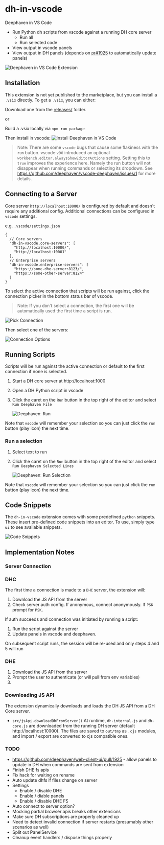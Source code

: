 # dh-in-vscode

Deephaven in VS Code

- Run Python dh scripts from vscode against a running DH core server
  - Run all
  - Run selected code
- View output in vscode panels
- View output in DH panels (depends on [pr#1925](https://github.com/deephaven/web-client-ui/pull/1925) to automatically update panels)

![Deephaven in VS Code Extension](docs/extension.png)

## Installation

This extension is not yet published to the marketplace, but you can install a `.vsix` directly. To get a `.vsix`, you can either:

Download one from the [releases/](releases/) folder.

or

Build a .vsix locally via `npm run package`

Then install in vscode:
![Install Deephaven in VS Code](docs/install.png)

> Note: There are some `vscode` bugs that cause some flakiness with the `run` button. vscode `v90` introduced an optional `workbench.editor.alwaysShowEditorActions` setting. Setting this to `true` improves the experience here. Namely the run button will not disappear when running commands or selecting its dropdown. See https://github.com/deephaven/vscode-deephaven/issues/1 for more details.

## Connecting to a Server

Core server `http://localhost:10000/` is configured by default and doesn't require any additional config. Additional connections can be configured in `vscode` settings.

e.g. `.vscode/settings.json`

```jsonc
{
  // Core servers
  "dh-in-vscode.core-servers": [
    "http://localhost:10000/",
    "http://localhost:10001"
  ],
  // Enterprise servers
  "dh-in-vscode.enterprise-servers": [
    "https://some-dhe-server:8123/",
    "https://some-other-server:8124"
  ]
}
```

To select the active connection that scripts will be run against, click the connection picker in the bottom status bar of vscode.

> Note: If you don't select a connection, the first one will be automatically used the first time a script is run.

![Pick Connection](docs/select-connection.png)

Then select one of the servers:

![Connection Options](docs/select-connection-options.png)

## Running Scripts

Scripts will be run against the active connection or default to the first connection if none is selected.

1. Start a DH core server at http://localhost:1000
2. Open a DH Python script in vscode
3. Click the caret on the `Run` button in the top right of the editor and select `Run Deephaven File`

   ![Deephaven: Run](docs/run.png)

Note that `vscode` will remember your selection so you can just click the `run` button (play icon) the next time.

### Run a selection

1. Select text to run
2. Click the caret on the `Run` button in the top right of the editor and select `Run Deephaven Selected Lines`

   ![Deephaven: Run Selection](docs/run-selection.png)

Note that `vscode` will remember your selection so you can just click the `run` button (play icon) the next time.

## Code Snippets

The `dh-in-vscode` extension comes with some predefined `python` snippets. These insert pre-defined code snippets into an editor. To use, simply type `ui` to see available snippets.

![Code Snippets](docs/code-snippets.png)

## Implementation Notes

### Server Connection

### DHC

The first time a connection is made to a `DHC` server, the extension will:

1. Download the JS API from the server
2. Check server auth config. If anonymous, connect anonymously. If `PSK` prompt for `PSK`.

If auth succeeds and connection was initiated by running a script:

1. Run the script against the server
2. Update panels in vscode and deephaven.

On subsequent script runs, the session will be re-used and only steps 4 and 5 will run

### DHE

1. Download the JS API from the server
2. Prompt the user to authenticate (or will pull from env variables)
3.

### Downloading JS API

The extension dynamically downloads and loads the DH JS API from a DH Core server.

- `src/jsApi.downloadDhFromServer()`
  At runtime, `dh-internal.js` and `dh-core.js` are downloaded from the running DH server (default http://localhost:10000). The files are saved to `out/tmp` as `.cjs` modules, and import / export are converted to cjs compatible ones.

### TODO

- https://github.com/deephaven/web-client-ui/pull/1925 - allow panels to update in DH when commands are sent from extension
- Finish DHE fs apis
- Fix hack for waiting on rename
- Auto update dhfs if files change on server
- Settings
  - Enable / disable DHE
  - Enable / diable panels
  - Enable / disable DHE FS
- Auto connect to server option?
- Mocking partial browser apis breaks other extensions
- Make sure DH subscriptions are properly cleaned up
- Need to detect invalid connection if server restarts (presumably other scenarios as well)
- Split out PanelService
- Cleanup event handlers / dispose things properly
